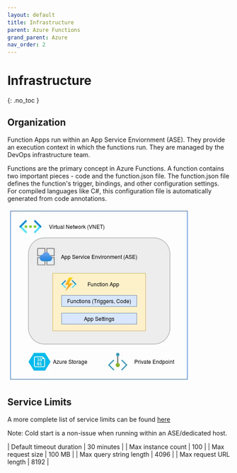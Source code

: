 ```yaml
---
layout: default
title: Infrastructure
parent: Azure Functions
grand_parent: Azure
nav_order: 2
---
```


# Infrastructure
{: .no_toc }

## Organization

Function Apps run within an App Service Enviornment (ASE). They provide an 
execution context in which the functions run. They are managed by the 
DevOps infrastructure team.

Functions are the primary concept in Azure Functions. A function contains two
important pieces - code and the function.json file. The function.json file
defines the function's trigger, bindings, and other configuration settings.
For compiled languages like C#, this configuration file is automatically 
generated from code annotations.

![FunctionApp](assets/images/functionapp.png)

## Service Limits

A more complete list of service limits can be found 
[here](https://docs.microsoft.com/en-us/azure/azure-functions/functions-scale)

Note: Cold start is a non-issue when running within an ASE/dedicated host.

| Default timeout duration  | 30 minutes    |
| Max instance count        | 100           |
| Max request size          | 100 MB        |
| Max query string length   | 4096          |
| Max request URL length    | 8192          |
